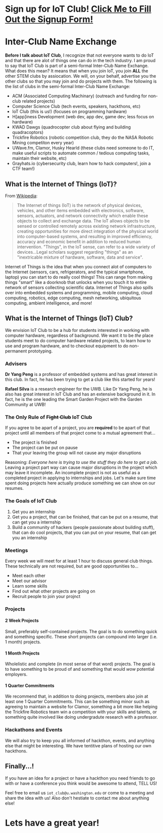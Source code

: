 # Sign up for IoT Club! [Click Me to Fill Out the Signup Form!](http://goo.gl/wyaZZ9)

# Inter-Club Name Exchange
**Before I talk about IoT Club**, I recognize that not everyone wants to do IoT and that there are alot of things one can do in the tech industry. I am proud to say that IoT Club is part of a semi-formal Inter-Club Name Exchange. What does this mean? It means that when you join IoT, you join **ALL** the other STEM clubs by assiocation. We will, on your behalf, advertise you the other clubs so that you may join and do projects with them. The following is the list of clubs in the semi-formal Inter-Club Name Exchange: 
- ACM (Associated Computing Machinary) (outreach and funding for non-club related projects)
- Computer Science Club (tech events, speakers, hackthons, etc)
- IoT Club (this is us!) (focuses on programming hardware)
- H[app]iness Development (web dev, app dev, game dev; less focus on hardware)
- KWAD Dawgs (quadrocopter club about flying and building quadracoptors)
- Trickfire Robotics (robotic competition club, they do the NASA Robotic Mining competiton every year)
- UWave.fm, Clamor, Husky Hearld (these clubs need someone to do IT, make useful scripts to automate common / tedious computing tasks, maintain their website, etc)
- Grayhats.io (cybersecurity club, learn how to hack computers!, join a CTF team!) 

## What is the Internet of Things (IoT)?
From [Wikipedia](https://en.wikipedia.org/wiki/Internet_of_things): 
>The Internet of things (IoT) is the network of physical devices, vehicles, and other items embedded with electronics, software, sensors, actuators, and network connectivity which enable these objects to collect and exchange data. The IoT allows objects to be sensed or controlled remotely across existing network infrastructure, creating opportunities for more direct integration of the physical world into computer-based systems, and resulting in improved efficiency, accuracy and economic benefit in addition to reduced human intervention. "Things", in the IoT sense, can refer to a wide variety of devices...Legal scholars suggest regarding "things" as an "inextricable mixture of hardware, software, data and service".

Internet of Things is the idea that when you connect alot of computers to the Internet (sensors, cars, refrigerators, and the typical smartphone, laptop) you can start to do really cool things! This can range from making things "smart" like a doorknob that unlocks when you touch it to entire network of sensors collecting scientific data. Internet of Things also spills over into embedded systems and programming, mobile computing, cloud computing, robotics, edge computing, mesh networking, ubiquitous computing, ambient intelligence, and more!

## What is the Internet of Things (IoT) Club?
We envision IoT Club to be a hub for students interested in working with computer hardware, regardless of background. We want it to be _the_ place students meet to do computer hardware related projects, to learn how to use and program hardware, and to checkout equipment to do non-permanent prototyping. 

### Advisers
**Dr Yang Peng** is a professor of embedded systems and has great interest in this club. In fact, he has been trying to get a club like this started for years! 

**Rafael Silva** is a research engineer for the UWB. Like Dr Yang Peng, he is also has great interest in IoT Club and has an extensive background in it. In fact, he is the one leading the Smart Garden Project with the Garden Community at UWB! 

### The Only Rule of ~~Fight Club~~ IoT Club
If you agree to be apart of a project, you are **required** to be apart of that     project until all members of that project come to a mutual agreement that...

- The project is finished
- The project can be put on pause 
- That your leaving the group will not cause any major disruptions 

Reasoning: 
_Everyone here is trying to use the stuff they do here to get a job._ Leaving a project part way can cause major disruptions in the project which may leave it incomplete. An incomplete project is not as useful as a completed project in applying to internships and jobs. Let's make sure time spent doing projects here actually produce something we can show on our resumes.

### The Goals of IoT Club
1. Get you an internship 
2. Get you a project, that can be finished, that can be put on a resume, that can get you a internship
3. Build a community of hackers (people passionate about building stuff), that can do cool projects, that you can put on your resume, that can get you an internship 

### Meetings 
Every week we will meet for at least 1 hour to discuss general club things. These technically are not required, but are good opportunities to...
 - Meet each other 
 - Meet our advisor
 - Learn some skills
 - Find out what other projects are going on
 - Recruit people to join your projnct

### Projects

#### 2 Week Projects
Small, preferably self-contained projects. The goal is to do something quick and something specific. These short projects can compound into larger (i.e. 1 month) projects. 

#### 1 Month Projects
Wholelistic and complete (in most sense of that word) projects. The goal is to have something to be proud of and something that would *wow* potential employers. 

#### 1 Quarter Commitments
We recommend that, in addition to doing projects, members also join at least one 1 Quarter Commitments. This can be something minor such as agreeing to maintain a website for Clamor, something a bit more like helping the Trickfire Robotics team win a competition with your skills and talents, or something quite involved like doing undergradute research with a professor. 

### Hackathons and Events
We will also try to keep you all informed of hackthon, events, and anything else that might be interesting. We have tentitive plans of hosting our own hackthons.

## Finally...!
If you have an idea for a project or have a hackthon you need friends to go with or have a conference you think would be awesome to attend, TELL US! 

Feel free to email us `iot_club@u.washington.edu` or come to a meeting and share the idea with us! Also don't hestiate to contact me about anything else!

# Lets have a great year! 
